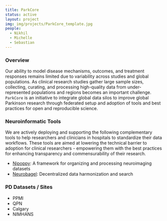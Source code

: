 ```yaml
---
title: ParkCore
status: active
layout: project
img: img/projects/ParkCore_template.jpg
people:
  - Nikhil
  - Michelle
  - Sebastian
---
```


### Overview
Our ability to model disease mechanisms, outcomes, and treatment responses remains limited due to variability across studies and global populations. As clinical research studies gather large sample sizes, collecting, curating, and processing high-quality data from under-represented populations and regions becomes an important challenge. `ParkCore` is an initiative to integrate global data silos to improve global Parkinson research through federated setup and adoption of tools and best practices for open and reproducible science. 

### Neuroinformatic Tools
We are actively deploying and supporting the following complementary tools to help researchers and clinicians in hospitals to standardize their data workflows. These tools are aimed at lowering the technical barrier to adoption for clinical researchers - empowering them with the best practices for enhancing transparency and commensurability of their research. 

- [Nipoppy](https://neurobagel.org/nipoppy/overview/): A framework for organizing and processing neuroimaging datasets
- [Neurobagel](https://neurobagel.org/): Decentralized data harmonization and search 

### PD Datasets / Sites
- PPMI
- QPN
- Calgary
- NIMHANS